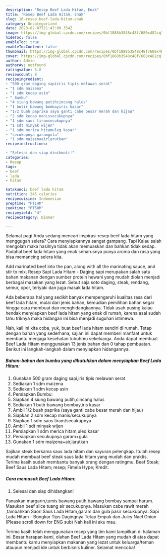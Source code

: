 ```yaml
---
description: "Resep Beef Lada Hitam, Enak"
title: "Resep Beef Lada Hitam, Enak"
slug: 16-resep-beef-lada-hitam-enak
category: Uncategorized
date: 2023-02-07T21:42:00.334Z
image: https://img-global.cpcdn.com/recipes/0bf1888b3548c48f/680x482cq70/beef-lada-hitam-foto-resep-utama.jpg
hideToc: false
enableToc: true
enableTocContent: false
thumbnail: https://img-global.cpcdn.com/recipes/0bf1888b3548c48f/680x482cq70/beef-lada-hitam-foto-resep-utama.jpg
cover: https://img-global.cpcdn.com/recipes/0bf1888b3548c48f/680x482cq70/beef-lada-hitam-foto-resep-utama.jpg
author: Admin
authorAv: notfound
ratingvalue: 3.8
reviewcount: 8
recipeingredient:
- "500 gram daging sapiiris tipis melawan serat"
- "1 sdm maizena"
- "1 sdm kecap asin"
- " Bumbu"
- "4 siung bawang putihcincang halus"
- "1 butir bawang bombayiris kasar"
- "1/2 buah paprika saya ganti cabe besar merah dan hijau"
- "2 sdm kecap manissecukupnya"
- "1 sdm saos tiramsecukupnya"
- "1 sdt minyak wijen"
- "1 sdm merica hitamuleq kasar"
- "secukupnya garamgula"
- "1 sdm maizenaairlarutkan"
recipeinstructions:

- "Selesai dan siap dinikmati!"
categories:
- Resep
tags:
- beef
- lada
- hitam

katakunci: beef lada hitam 
nutrition: 245 calories
recipecuisine: Indonesian
preptime: "PT14M"
cooktime: "PT58M"
recipeyield: "4"
recipecategory: Dinner

---
```



Selamat pagi Anda sedang mencari inspirasi resep beef lada hitam yang menggugah selera? Cara menyiapkannya sangat gampang. Tapi Kalau salah mengolah maka hasilnya tidak akan memuaskan dan bahkan tidak sedap. Padahal beef lada hitam yang enak seharusnya punya aroma dan rasa yang bisa memancing selera kita.


Add marinated beef into the pan, along with all the marinating sauce, and stir to mix. Resep Sapi Lada Hitam - Daging sapi merupakan salah satu bahan makanan dengan sumber protein hewani yang mudah diolah menjadi berbagai masakan yang lezat. Sebut saja soto daging, steak, rendang, semur, opor, teriyaki dan juga masak lada hitam.

Ada beberapa hal yang sedikit banyak mempengaruhi kualitas rasa dari beef lada hitam, mulai dari jenis bahan, kemudian pemilihan bahan segar hingga cara membuat dan menghidangkannya. Tidak usah pusing kalau hendak menyiapkan beef lada hitam yang enak di rumah, karena asal sudah tahu triknya maka hidangan ini bisa menjadi suguhan istimewa.


Nah, kali ini kita coba, yuk, buat beef lada hitam sendiri di rumah. Tetap dengan bahan yang sederhana, sajian ini dapat memberi manfaat untuk membantu menjaga kesehatan tubuhmu sekeluarga. Anda dapat membuat Beef Lada Hitam menggunakan 13 jenis bahan dan 0 tahap pembuatan. Berikut ini langkah-langkah dalam menyiapkan hidangannya.

<!--inarticleads1-->

##### Bahan-bahan dan bumbu yang dibutuhkan dalam menyiapkan Beef Lada Hitam:

1. Gunakan 500 gram daging sapi,iris tipis melawan serat
1. Sediakan 1 sdm maizena
1. Sediakan 1 sdm kecap asin
1. Persiapkan  Bumbu:
1. Siapkan 4 siung bawang putih,cincang halus
1. Sediakan 1 butir bawang bombay,iris kasar
1. Ambil 1/2 buah paprika (saya ganti cabe besar merah dan hijau)
1. Siapkan 2 sdm kecap manis/secukupnya
1. Siapkan 1 sdm saos tiram/secukupnya
1. Ambil 1 sdt minyak wijen
1. Persiapkan 1 sdm merica hitam,uleq kasar
1. Persiapkan secukupnya garam+gula
1. Gunakan 1 sdm maizena+air,larutkan


Sajikan steak bersama saus lada hitam dan sayuran pelengkap. Itulah resep mudah membuat beef steak saus lada hitam yang mudah dan praktis. Terima kasih sudah membantu banyak orang dengan ratingmu. Beef Steak; Beef Saus Lada Hitam; resep; Fimela Hype; Kredit. 

<!--inarticleads2-->

##### Cara memasak Beef Lada Hitam:


1. Selesai dan siap dihidangkan!

Panaskan margarin,tumis bawang putih,bawang bombay sampai harum. Masukan beef slice tuang air secukupnya. Masukan cabe rawit merah ,tambahkan Saori Saus Lada Hitam,garam dan gula pasir secukupnya. Sapi Lada Hitam - Bongkar Tips Dagingnya Tetap Empuk dan Juicy Nael Onion (Please scroll down for ENG sub) Nah kali ini aku mau. 

Terima kasih telah menggunakan resep yang tim kami tampilkan di halaman ini. Besar harapan kami, olahan Beef Lada Hitam yang mudah di atas dapat membantu kamu menyiapkan makanan yang lezat untuk keluarga/teman ataupun menjadi ide untuk berbisnis kuliner. Selamat mencoba!
